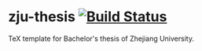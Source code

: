 # zju-thesis [![Build Status](https://travis-ci.org/szcf-weiya/zju-thesis.svg?branch=master)](https://travis-ci.org/szcf-weiya/zju-thesis)

TeX template for Bachelor's thesis of Zhejiang University.
